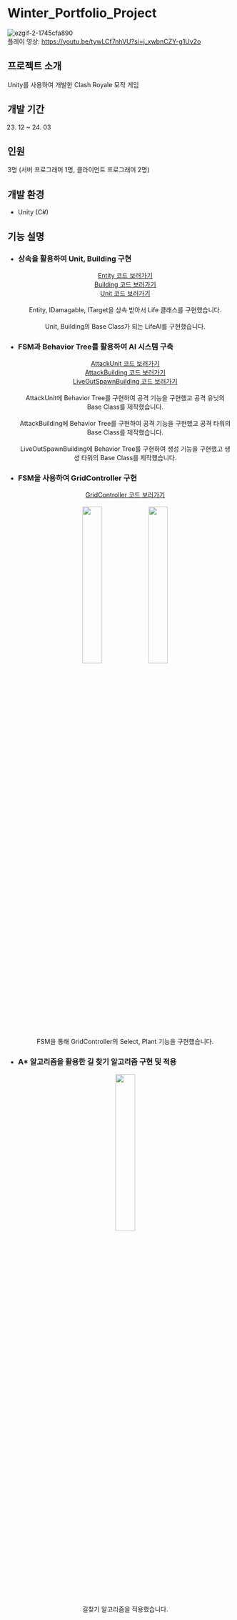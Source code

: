 # Winter_Portfolio_Project

![ezgif-2-1745cfa890](https://github.com/minkimgyu/Winter_Portfolio_Project/assets/48249824/cb1023ec-0d6a-41c4-9027-29aae4e79449)
</br>
플레이 영상: https://youtu.be/tywLCf7nhVU?si=j_xwbnCZY-g1Uv2o

## 프로젝트 소개
Unity를 사용하여 개발한 Clash Royale 모작 게임

## 개발 기간
23. 12 ~ 24. 03

## 인원
3명 (서버 프로그래머 1명, 클라이언트 프로그래머 2명)

## 개발 환경
* Unity (C#)

## 기능 설명

* ### 상속을 활용하여 Unit, Building 구현
  <div align="center">
    <a href="https://github.com/minkimgyu/Winter_Portfolio_Project/blob/4ed4d99131ea823d88696ea89eb4fdc2b6e46629/Winter_Portfolio_Project/Assets/Scripts/AI/Entity/Entity.cs#L15">Entity 코드 보러가기</a>
    </br>
    <a href="https://github.com/minkimgyu/Winter_Portfolio_Project/blob/86f37a56c46095dc7d33d6202c4ad793d9856898/Winter_Portfolio_Project/Assets/Scripts/AI/Entity/Life/Building/Building.cs#L252">Building 코드 보러가기</a>
    </br>
    <a href="https://github.com/minkimgyu/Winter_Portfolio_Project/blob/c975441a8055f5e664d597710e416eef119e1bea/Winter_Portfolio_Project/Assets/Scripts/AI/Entity/Life/Unit/Unit.cs#L18">Unit 코드 보러가기</a>
  </div>
  
  <div align="center">
    </br>
    Entity, IDamagable, ITarget을 상속 받아서 Life 클래스를 구현했습니다. 
    </br>
    </br>
    Unit, Building의 Base Class가 되는 LifeAI를 구현했습니다.
  </div>
* ### FSM과 Behavior Tree를 활용하여 AI 시스템 구축
  <div align="center">
    <a href="https://github.com/minkimgyu/Winter_Portfolio_Project/blob/c975441a8055f5e664d597710e416eef119e1bea/Winter_Portfolio_Project/Assets/Scripts/AI/Entity/Life/Unit/Unit.cs#L99">AttackUnit 코드 보러가기</a>
    </br>
    <a href="https://github.com/minkimgyu/Winter_Portfolio_Project/blob/c975441a8055f5e664d597710e416eef119e1bea/Winter_Portfolio_Project/Assets/Scripts/AI/Entity/Life/Building/Building.cs#L54C27-L54C42">AttackBuilding 코드 보러가기</a>
    </br>
    <a href="https://github.com/minkimgyu/Winter_Portfolio_Project/blob/c975441a8055f5e664d597710e416eef119e1bea/Winter_Portfolio_Project/Assets/Scripts/AI/Entity/Life/Building/Building.cs#L172">LiveOutSpawnBuilding 코드 보러가기</a>
  </div>
  
  <div align="center">
    </br>
    AttackUnit에 Behavior Tree를 구현하여 공격 기능을 구현했고 공격 유닛의 Base Class를 제작했습니다.
    </br>
    </br>
    AttackBuilding에 Behavior Tree를 구현하여 공격 기능을 구현했고 공격 타워의 Base Class를 제작했습니다.
    </br>
    </br>
    LiveOutSpawnBuilding에 Behavior Tree를 구현하여 생성 기능을 구현했고 생성 타워의 Base Class를 제작했습니다.
  </div>

* ### FSM을 사용하여 GridController 구현

  <div align="center">
    <a href="https://github.com/minkimgyu/Winter_Portfolio_Project/blob/9698e9124fb9c4698ac4604625f451922181f8bb/Winter_Portfolio_Project/Assets/Scripts/AI/Grid/GridController.cs#L12">GridController 코드 보러가기</a>
  </div>
  </br>
  <div align="center">
    <img src="https://github.com/minkimgyu/Winter_Portfolio_Project/assets/48249824/902c6289-c666-4228-a484-86473a3aa128" width="30%" height="30%"/>
    <img src="https://github.com/minkimgyu/Winter_Portfolio_Project/assets/48249824/8c24f618-dc03-49e5-9dfb-f50dcef90d6d" width="30%" height="30%"/>
  </div>

  <div align="center">
    </br>
    FSM을 통해 GridController의 Select, Plant 기능을 구현했습니다.
  </div>

* ### A* 알고리즘을 활용한 길 찾기 알고리즘 구현 및 적용
  <div align="center">
    <img src="https://github.com/minkimgyu/Winter_Portfolio_Project/assets/48249824/abac3128-2fa6-4cac-87ff-399256cd6b0a" width="30%" height="30%"/>
  </div>

  <div align="center">
    </br>
    길찾기 알고리즘을 적용했습니다.
  </div>
